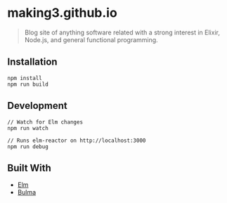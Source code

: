 # making3.github.io

> Blog site of anything software related with a strong interest in Elixir, Node.js, and general functional programming.

## Installation

    npm install
    npm run build

## Development

    // Watch for Elm changes
    npm run watch

    // Runs elm-reactor on http://localhost:3000
    npm run debug


## Built With

- [Elm](http://elm-lang.org/)
- [Bulma](https://bulma.io/)
